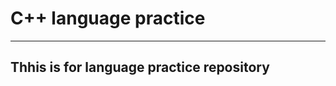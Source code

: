 # C++ language practice
------------------------------------------------------------------------   
## Thhis is for language practice repository
